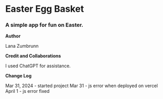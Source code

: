 # Easter Egg Basket

### A simple app for fun on Easter.

**Author**

 Lana Zumbrunn

**Credit and Collaborations**

I used ChatGPT for assistance.

**Change Log**

Mar 31, 2024 - started project
Mar 31 - js error when deployed on vercel
April 1 - js error fixed
